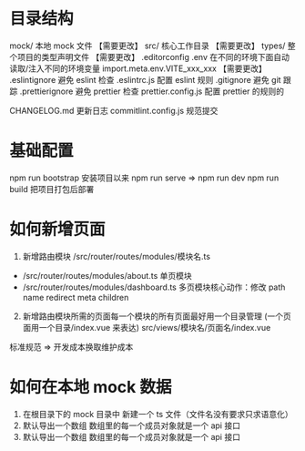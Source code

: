 # 目录结构

mock/ 本地 mock 文件 【需要更改】 src/ 核心工作目录 【需要更改】 types/ 整个项目的类型声明文件 【需要更改】 .editorconfig .env 在不同的环境下面自动读取/注入不同的环境变量 import.meta.env.VITE_xxx_xxx 【需要更改】 .eslintignore 避免 eslint 检查 .eslintrc.js 配置 eslint 规则 .gitignore 避免 git 跟踪 .prettierignore 避免 prettier 检查 prettier.config.js 配置 prettier 的规则的

CHANGELOG.md 更新日志 commitlint.config.js 规范提交

# 基础配置

npm run bootstrap 安装项目以来 npm run serve => npm run dev npm run build 把项目打包后部署

# 如何新增页面

1. 新增路由模块 /src/router/routes/modules/模块名.ts

- /src/router/routes/modules/about.ts 单页模块
- /src/router/routes/modules/dashboard.ts 多页模块核心动作：修改 path name redirect meta children

2. 新增路由模块所需的页面每一个模块的所有页面最好用一个目录管理 (一个页面用一个目录/index.vue 来表达) src/views/模块名/页面名/index.vue

标准规范 => 开发成本换取维护成本

# 如何在本地 mock 数据

1. 在根目录下的 mock 目录中 新建一个 ts 文件（文件名没有要求只求语意化）
2. 默认导出一个数组 数组里的每一个成员对象就是一个 api 接口
3. 默认导出一个数组 数组里的每一个成员对象就是一个 api 接口
